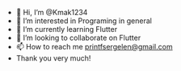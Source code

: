 - 👋 Hi, I’m @Kmak1234
- 👀 I’m interested in Programing in general
- 🌱 I’m currently learning Flutter
- 💞️ I’m looking to collaborate on Flutter
- 📫 How to reach me printfsergelen@gmail.com
- Thank you very much!

<!---
Kmak1234/Kmak1234 is a ✨ special ✨ repository because its `README.md` (this file) appears on your GitHub profile.
You can click the Preview link to take a look at your changes.
--->
